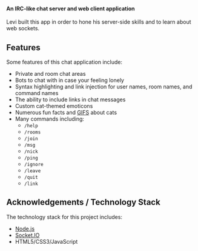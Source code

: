 #### An IRC-like chat server and web client application

Levi built this app in order to hone his server-side skills and to learn about web sockets.

## Features

Some features of this chat application include:

- Private and room chat areas
- Bots to chat with in case your feeling lonely
- Syntax highlighting and link injection for user names, room names, and command names
- The ability to include links in chat messages
- Custom cat-themed emoticons
- Numerous fun facts and [GIFS][cat-gif-url] about cats
- Many commands including:
    - `/help`
    - `/rooms`
    - `/join`
    - `/msg`
    - `/nick`
    - `/ping`
    - `/ignore`
    - `/leave`
    - `/quit`
    - `/link`

## Acknowledgements / Technology Stack

The technology stack for this project includes:

- [Node.js][node-url]
- [Socket.IO][socket-io-url]
- HTML5/CSS3/JavaScript


[main-url]: http://levi.sl/fat-cat-chat
[cat-gif-url]: http://25.media.tumblr.com/0798843644c862737ce1258821b5938a/tumblr_mnba38vUWI1qzcv7no1_400.gif
[node-url]: http://nodejs.org/
[socket-io-url]: http://socket.io/